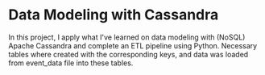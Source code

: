 # Data Modeling with Cassandra

In this project, I apply what I've learned on data modeling with (NoSQL) Apache Cassandra and complete an ETL pipeline using Python. Necessary tables where created with the corresponding keys, and data was loaded from event_data file into these tables.
